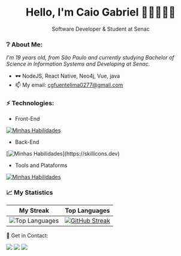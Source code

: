 <h1 align='center'>
  Hello, I'm Caio Gabriel  👋🏻👨🏻‍🦱
</h1>
<p align='center'>
  Software Developer & Student at Senac
</p>

### ❔ About Me:

<p>
  <em>
    I'm 19 years old, from São Paulo and currently studying Bachelor of Science in Information Systems and Developing at Senac.
  </em>
</p>

- 🕶 NodeJS, React Native, Neo4j, Vue, java
- 📫 My email: cgfuentelima0277@gmail.com

### ⚡ Technologies:

- Front-End

[![Minhas Habilidades](https://skillicons.dev/icons?i=js,ts,react,html,css,bootstrap,vue)](https://skillicons.dev)

- Back-End

[![Minhas Habilidades](https://skillicons.dev/icons?i=nodejs,express,java,spring,python,c,)](https://skillicons.dev)

- Tools and Plataforms

[![Minhas Habilidades](https://skillicons.dev/icons?i=git,postman,sqlite,mongodb,mysql,postgres,azure)](https://skillicons.dev)

### 📈 My Statistics

| My Streak                                                                                                                                                            | Top Languages                                                                                                                                                                    |
| ------------------------------------------------------------------------------------------------------------------------------------------------------------------------ | ---------------------------------------------------------------------------------------------------------------------------------------------------------------------------------- |
|![Top Languages](https://github-readme-stats.vercel.app/api/top-langs/?username=caiolariel&langs_count=10&count_private=true&hide_border=true&theme=great-gatsby&layout=compact) | [![GitHub Streak](https://streak-stats.demolab.com/?user=caiolariel&theme=great-gatsby)](https://git.io/streak-stats) 

💬 Get in Contact:

<div>
  <a href="https://www.linkedin.com/in/caio-gabriel-fuente-a8a366216" target="_blank"><img src="https://img.shields.io/badge/-LinkedIn-%230077B5?style=for-the-badge&logo=linkedin&logoColor=white" target="_blank"></a>
  <a href="https://api.whatsapp.com/send/?phone=%2B5511993601362&text&app_absent=0" target="_blank"><img src="https://img.shields.io/badge/WhatsApp-25D366?style=for-the-badge&logo=whatsapp&logoColor=white" target="_blank"></a>
  <a href="https://www.instagram.com/caiolariel/" target="_blank"><img src="https://img.shields.io/badge/-Instagram-%23E4405F?style=for-the-badge&logo=instagram&logoColor=white" target="_blank"></a>
</div>
